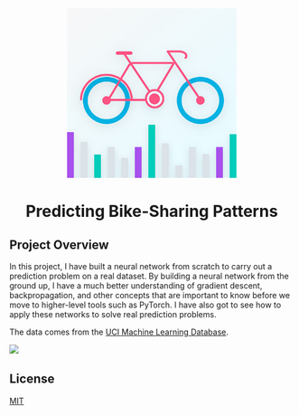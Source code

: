 <div align="center">
<img src="assets/predicting-bike-sharing-patterns.jpg" width="300" />
<br />
<h1>Predicting Bike-Sharing Patterns</h1>
</div>

## Project Overview

In this project, I have built a neural network from scratch to carry out a prediction problem on a real dataset. By building a neural network from the ground up, I have a much better understanding of gradient descent, backpropagation, and other concepts that are important to know before we move to higher-level tools such as PyTorch. I have also got to see how to apply these networks to solve real prediction problems.

The data comes from the [UCI Machine Learning Database](https://archive.ics.uci.edu/ml/datasets/Bike+Sharing+Dataset).

<a href="https://mybinder.org/v2/gh/iamrajiv/Predicting-Bike-Sharing-Patterns/master"><img src="https://mybinder.org/static/logo.svg" width="220" /></a>

## License

[MIT](https://github.com/iamrajiv/Predicting-Bike-Sharing-Patterns/blob/master/LICENSE)
